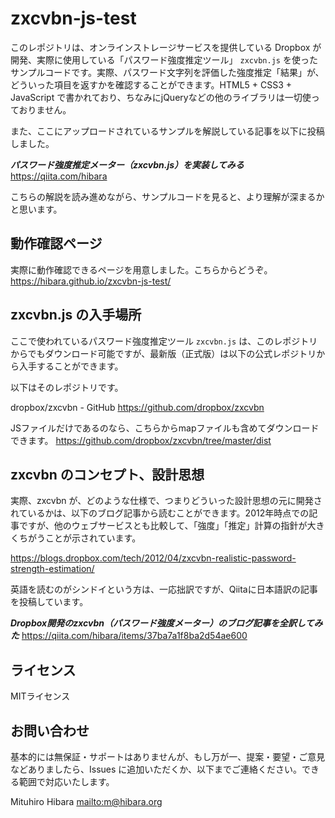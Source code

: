 # zxcvbn-js-test

このレポジトリは、オンラインストレージサービスを提供している Dropbox が開発、実際に使用している「パスワード強度推定ツール」 `zxcvbn.js` を使ったサンプルコードです。実際、パスワード文字列を評価した強度推定「結果」が、どういった項目を返すかを確認することができます。HTML5 + CSS3 + JavaScript で書かれており、ちなみにjQueryなどの他のライブラリは一切使っておりません。

また、ここにアップロードされているサンプルを解説している記事を以下に投稿しました。

***パスワード強度推定メーター（zxcvbn.js）を実装してみる***
<https://qiita.com/hibara>

こちらの解説を読み進めながら、サンプルコードを見ると、より理解が深まるかと思います。

## 動作確認ページ

実際に動作確認できるページを用意しました。こちらからどうぞ。
<https://hibara.github.io/zxcvbn-js-test/>

## zxcvbn.js の入手場所

ここで使われているパスワード強度推定ツール `zxcvbn.js` は、このレポジトリからでもダウンロード可能ですが、最新版（正式版）は以下の公式レポジトリから入手することができます。

以下はそのレポジトリです。

dropbox/zxcvbn - GitHub
<https://github.com/dropbox/zxcvbn>

JSファイルだけであるのなら、こちらからmapファイルも含めてダウンロードできます。
<https://github.com/dropbox/zxcvbn/tree/master/dist>

## zxcvbn のコンセプト、設計思想

実際、zxcvbn が、どのような仕様で、つまりどういった設計思想の元に開発されているかは、以下のブログ記事から読むことができます。2012年時点での記事ですが、他のウェブサービスとも比較して、「強度」「推定」計算の指針が大きくちがうことが示されています。

<https://blogs.dropbox.com/tech/2012/04/zxcvbn-realistic-password-strength-estimation/>

英語を読むのがシンドイという方は、一応拙訳ですが、Qiitaに日本語訳の記事を投稿しています。

***Dropbox開発のzxcvbn（パスワード強度メーター）のブログ記事を全訳してみた***
<https://qiita.com/hibara/items/37ba7a1f8ba2d54ae600>

## ライセンス

MITライセンス

## お問い合わせ

基本的には無保証・サポートはありませんが、もし万が一、提案・要望・ご意見などありましたら、Issues に追加いただくか、以下までご連絡ください。できる範囲で対応いたします。

Mituhiro Hibara
<mailto:m@hibara.org>

